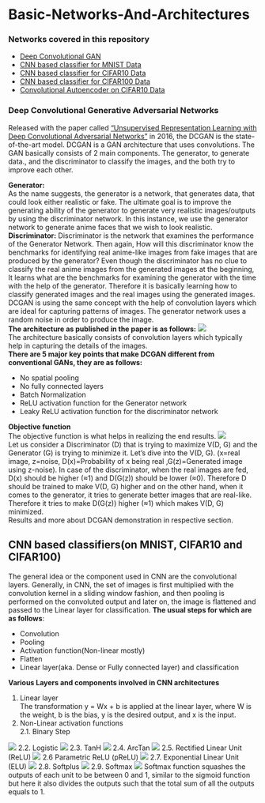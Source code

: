 # Basic-Networks-And-Architectures  
### Networks covered in this repository 
- [Deep Convolutional GAN](DC-GAN)  
- [CNN based classifier for MNIST Data](CNN-based-MNIST-classifier)  
- [CNN based classifier for CIFAR10 Data](CNN-based-CIFAR10-classifier)
- [CNN based classifier for CIFAR100 Data](CNN-based-CIFAR100-classifier)
- [Convolutional Autoencoder on CIFAR10 Data](https://github.com/lucciffer/Basic-Networks-And-Architectures/tree/main/Convolutional-Autoencoder%20on%20CIFAR10)  


### Deep Convolutional Generative Adversarial Networks  
Released with the paper called [“Unsupervised Representation Learning with Deep Convolutional Adversarial Networks”](https://arxiv.org/abs/1511.06434v1) in 2016, the DCGAN is the state-of-the-art model. DCGAN is a GAN architecture that uses convolutions. The GAN basically consists of 2 main components. The generator, to generate data., and the discriminator to classify the images, and the both try to improve each other.  

**Generator:**  
As the name suggests, the generator is a network, that generates data, that could look either realistic or fake. The ultimate goal is to improve the generating ability of the generator to generate very realistic images/outputs by using the discriminator network. In this instance, we use the generator network to generate anime faces that we wish to look realistic.   
**Discriminator:**
Discriminator is the network that examines the performance of the Generator Network. Then again, How will this discriminator know the benchmarks for identifying real anime-like images from fake images that are produced by the generator? Even though the discriminator has no clue to classify the real anime images from the generated images at the beginning, It learns what are the benchmarks for examining the generator with the time with the help of the generator. Therefore it is basically learning how to classify generated images and the real images using the generated images.  
DCGAN is using the same concept with the help of convolution layers which are ideal for capturing patterns of images. The generator network uses a random noise in order to produce the image.  
**The architecture as published in the paper is as follows:** 
<img src="DC-GAN/assets/dcgan-arch.png">   
The architecture basically consists of convolution layers which typically help in capturing the details of the images.  
**There are 5 major key points that make DCGAN different from conventional GANs, they are as follows:**  
- No spatial pooling 
- No fully connected layers
- Batch Normalization 
- ReLU activation function for the Generator network
- Leaky ReLU activation function for the discriminator network  

**Objective function**  
The objective function is what helps in realizing the end results. 
<img src="DC-GAN/assets/obj-func-dcgan.png">  
Let us consider a Discriminator (D) that is trying to maximize V(D, G) and the Generator (G) is trying to minimize it. Let’s dive into the V(D, G). (x=real image, z=noise, D(x)=Probability of x being real ,G(z)=Generated image using z-noise). In case of the discriminator, when the real images are fed, D(x) should be higher (≈1) and D(G(z)) should be lower (≈0). Therefore D should be trained to make V(D, G) higher and on the other hand, when it comes to the generator, it tries to generate better images that are real-like. Therefore it tries to make D(G(z)) higher (≈1) which makes V(D, G) minimized.    
Results and more about DCGAN demonstration in respective section.  

## CNN based classifiers(on MNIST, CIFAR10 and CIFAR100)  
The general idea or the component used in CNN are the convolutional layers. Generally, in CNN, the set of images is first multiplied with the convolution kernel in a sliding window fashion, and then pooling is performed on the convoluted output and later on, the image is flattened and passed to the Linear layer for classification. **The usual steps for which are as follows**:  
- Convolution 
- Pooling 
- Activation function(Non-linear mostly)
- Flatten 
- Linear layer(aka. Dense or Fully connected layer) and classification   

**Various Layers and components involved in CNN architectures**  

1. Linear layer  
The transformation y = Wx + b is applied at the linear layer, where W is the weight, b is the bias, y is the desired output, and x is the input.  
2. Non-Linear activation functions  
2.1. Binary Step  
<img src="assets/binstep.png">  
2.2. Logistic  
<img src="assets/logistic.png">  
2.3. TanH  
<img src="assets/tanh.png">  
2.4. ArcTan  
<img src="assets/arctan.png">  
2.5. Rectified Linear Unit (ReLU)  
<img src="assets/relu.png">  
2.6 Parametric ReLU (pReLU)  
<img src="assets/prelu.png">  
2.7. Exponential Linear Unit (ELU)  
<img src="assets/elu.png">  
2.8. Softplus  
<img src="assets/softplus.png">  
2.9. Softmax  
<img src="assets/softmax.png">  
Softmax function squashes the outputs of each unit to be between 0 and 1, similar to the sigmoid function but here it also divides the outputs such that the total sum of all the outputs equals to 1.  




